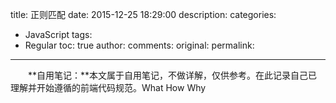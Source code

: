 ﻿title: 正则匹配
date: 2015-12-25 18:29:00
description:
categories:
- JavaScript
tags:
- Regular
toc: true
author:
comments:
original:
permalink:
---

　　**自用笔记：**本文属于自用笔记，不做详解，仅供参考。在此记录自己已理解并开始遵循的前端代码规范。What How Why
<!-- more -->




[]( "")